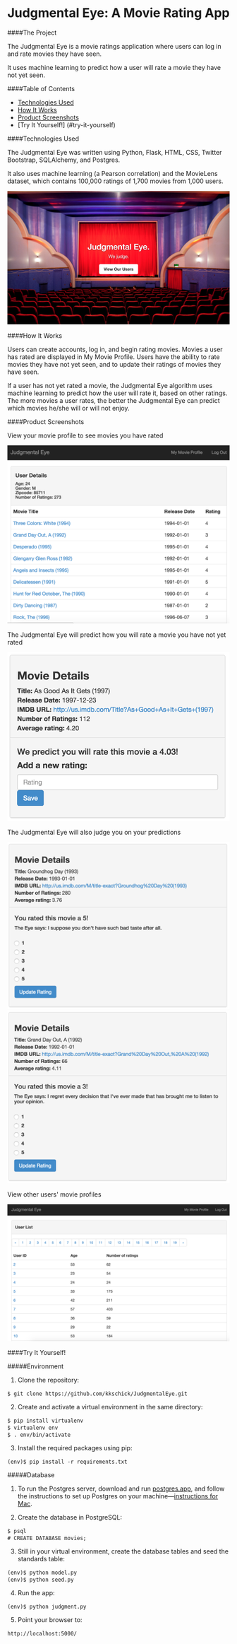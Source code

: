 Judgmental Eye: A Movie Rating App
===================================

####The Project

The Judgmental Eye is a movie ratings application where users can log in and rate movies they have seen. 

It uses machine learning to predict how a user will rate a movie they have not yet seen. 

####Table of Contents
- [Technologies Used](#technologies-used)
- [How It Works](#how-it-works)
- [Product Screenshots](#product-screenshots)
- [Try It Yourself!] (#try-it-yourself)

####Technologies Used

The Judgmental Eye was written using Python, Flask, HTML, CSS, Twitter Bootstrap, SQLAlchemy, and Postgres.

It also uses machine learning (a Pearson correlation) and the MovieLens dataset, which contains 100,000 ratings of 1,700 movies from 1,000 users.

![Landing page](/static/screenshots/landingpage.png)

####How It Works

Users can create accounts, log in, and begin rating movies. Movies a user has rated are displayed in My Movie Profile. Users have the ability to rate movies they have not yet seen, and to update their ratings of movies they have seen.

If a user has not yet rated a movie, the Judgmental Eye algorithm uses machine learning to predict how the user will rate it, based on other ratings. The more movies a user rates, the better the Judgmental Eye can predict which movies he/she will or will not enjoy.

####Product Screenshots

View your movie profile to see movies you have rated

![Movie profile](/static/screenshots/movieprofile.png)

The Judgmental Eye will predict how you will rate a movie you have not yet rated

![Rating prediction](/static/screenshots/ratingprediction.png)

The Judgmental Eye will also judge you on your predictions

![Positive judgment](/static/screenshots/eyejudgmentpositive.png)
![Negative judgment](/static/screenshots/eyejudgmentnegative.png)

View other users' movie profiles

![View other users](/static/screenshots/viewotherusers.png)


####Try It Yourself!

#####Environment 

1) Clone the repository:

<pre><code>$ git clone https://github.com/kkschick/JudgmentalEye.git</code></pre>

2) Create and activate a virtual environment in the same directory: 

<pre><code>$ pip install virtualenv
$ virtualenv env
$ . env/bin/activate 
</code></pre>

3) Install the required packages using pip:

<pre><code>(env)$ pip install -r requirements.txt
</code></pre>

#####Database

1) To run the Postgres server, download and run [postgres.app](http://postgresapp.com/), and follow the instructions to set up Postgres on your machine—[instructions for Mac](http://postgresapp.com/documentation/cli-tools.html).  

2) Create the database in PostgreSQL:

<pre><code>$ psql
# CREATE DATABASE movies;
</code></pre>

3) Still in your virtual environment, create the database tables and seed the standards table:

<pre><code>(env)$ python model.py
(env)$ python seed.py
</code></pre>

4) Run the app: 

<pre><code>(env)$ python judgment.py
</code></pre>

5) Point your browser to:

<pre><code>http://localhost:5000/</code></pre>
